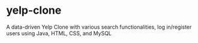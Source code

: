 # yelp-clone
A data-driven Yelp Clone with various search functionalities, log in/register users using Java, HTML, CSS, and MySQL 
